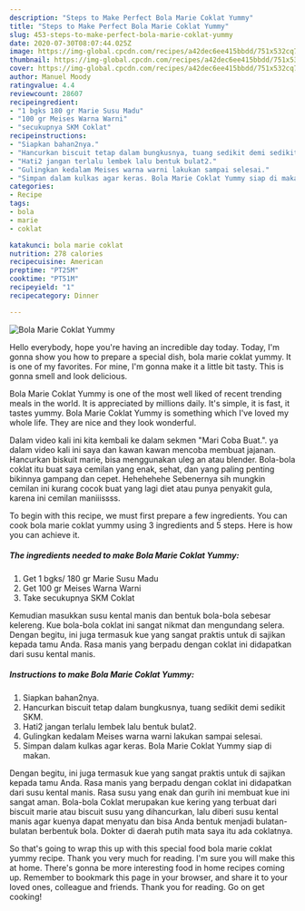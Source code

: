 ```yaml
---
description: "Steps to Make Perfect Bola Marie Coklat Yummy"
title: "Steps to Make Perfect Bola Marie Coklat Yummy"
slug: 453-steps-to-make-perfect-bola-marie-coklat-yummy
date: 2020-07-30T08:07:44.025Z
image: https://img-global.cpcdn.com/recipes/a42dec6ee415bbdd/751x532cq70/bola-marie-coklat-yummy-foto-resep-utama.jpg
thumbnail: https://img-global.cpcdn.com/recipes/a42dec6ee415bbdd/751x532cq70/bola-marie-coklat-yummy-foto-resep-utama.jpg
cover: https://img-global.cpcdn.com/recipes/a42dec6ee415bbdd/751x532cq70/bola-marie-coklat-yummy-foto-resep-utama.jpg
author: Manuel Moody
ratingvalue: 4.4
reviewcount: 28607
recipeingredient:
- "1 bgks 180 gr Marie Susu Madu"
- "100 gr Meises Warna Warni"
- "secukupnya SKM Coklat"
recipeinstructions:
- "Siapkan bahan2nya."
- "Hancurkan biscuit tetap dalam bungkusnya, tuang sedikit demi sedikit SKM."
- "Hati2 jangan terlalu lembek lalu bentuk bulat2."
- "Gulingkan kedalam Meises warna warni lakukan sampai selesai."
- "Simpan dalam kulkas agar keras. Bola Marie Coklat Yummy siap di makan."
categories:
- Recipe
tags:
- bola
- marie
- coklat

katakunci: bola marie coklat 
nutrition: 278 calories
recipecuisine: American
preptime: "PT25M"
cooktime: "PT51M"
recipeyield: "1"
recipecategory: Dinner

---
```



![Bola Marie Coklat Yummy](https://img-global.cpcdn.com/recipes/a42dec6ee415bbdd/751x532cq70/bola-marie-coklat-yummy-foto-resep-utama.jpg)

Hello everybody, hope you're having an incredible day today. Today, I'm gonna show you how to prepare a special dish, bola marie coklat yummy. It is one of my favorites. For mine, I'm gonna make it a little bit tasty. This is gonna smell and look delicious.

Bola Marie Coklat Yummy is one of the most well liked of recent trending meals in the world. It is appreciated by millions daily. It's simple, it is fast, it tastes yummy. Bola Marie Coklat Yummy is something which I've loved my whole life. They are nice and they look wonderful.

Dalam video kali ini kita kembali ke dalam sekmen &#34;Mari Coba Buat.&#34;. ya dalam video kali ini saya dan kawan kawan mencoba membuat jajanan. Hancurkan biskuit marie, bisa menggunakan uleg an atau blender. Bola-bola coklat itu buat saya cemilan yang enak, sehat, dan yang paling penting bikinnya gampang dan cepet. Hehehehehe Sebenernya sih mungkin cemilan ini kurang cocok buat yang lagi diet atau punya penyakit gula, karena ini cemilan maniiissss.


To begin with this recipe, we must first prepare a few ingredients. You can cook bola marie coklat yummy using 3 ingredients and 5 steps. Here is how you can achieve it.

<!--inarticleads1-->

##### The ingredients needed to make Bola Marie Coklat Yummy:

1. Get 1 bgks/ 180 gr Marie Susu Madu
1. Get 100 gr Meises Warna Warni
1. Take secukupnya SKM Coklat


Kemudian masukkan susu kental manis dan bentuk bola-bola sebesar kelereng. Kue bola-bola coklat ini sangat nikmat dan mengundang selera. Dengan begitu, ini juga termasuk kue yang sangat praktis untuk di sajikan kepada tamu Anda. Rasa manis yang berpadu dengan coklat ini didapatkan dari susu kental manis. 

<!--inarticleads2-->

##### Instructions to make Bola Marie Coklat Yummy:

1. Siapkan bahan2nya.
1. Hancurkan biscuit tetap dalam bungkusnya, tuang sedikit demi sedikit SKM.
1. Hati2 jangan terlalu lembek lalu bentuk bulat2.
1. Gulingkan kedalam Meises warna warni lakukan sampai selesai.
1. Simpan dalam kulkas agar keras. Bola Marie Coklat Yummy siap di makan.


Dengan begitu, ini juga termasuk kue yang sangat praktis untuk di sajikan kepada tamu Anda. Rasa manis yang berpadu dengan coklat ini didapatkan dari susu kental manis. Rasa susu yang enak dan gurih ini membuat kue ini sangat aman. Bola-bola Coklat merupakan kue kering yang terbuat dari biscuit marie atau biscuit susu yang dihancurkan, lalu diberi susu kental manis agar kuenya dapat menyatu dan bisa Anda bentuk menjadi bulatan-bulatan berbentuk bola. Dokter di daerah putih mata saya itu ada coklatnya. 

So that's going to wrap this up with this special food bola marie coklat yummy recipe. Thank you very much for reading. I'm sure you will make this at home. There's gonna be more interesting food in home recipes coming up. Remember to bookmark this page in your browser, and share it to your loved ones, colleague and friends. Thank you for reading. Go on get cooking!

